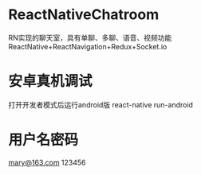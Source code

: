# ReactNativeChatroom
RN实现的聊天室，具有单聊、多聊、语音、视频功能
ReactNative+ReactNavigation+Redux+Socket.io

# 安卓真机调试
打开开发者模式后运行android版
react-native run-android

# 用户名密码
mary@163.com 123456